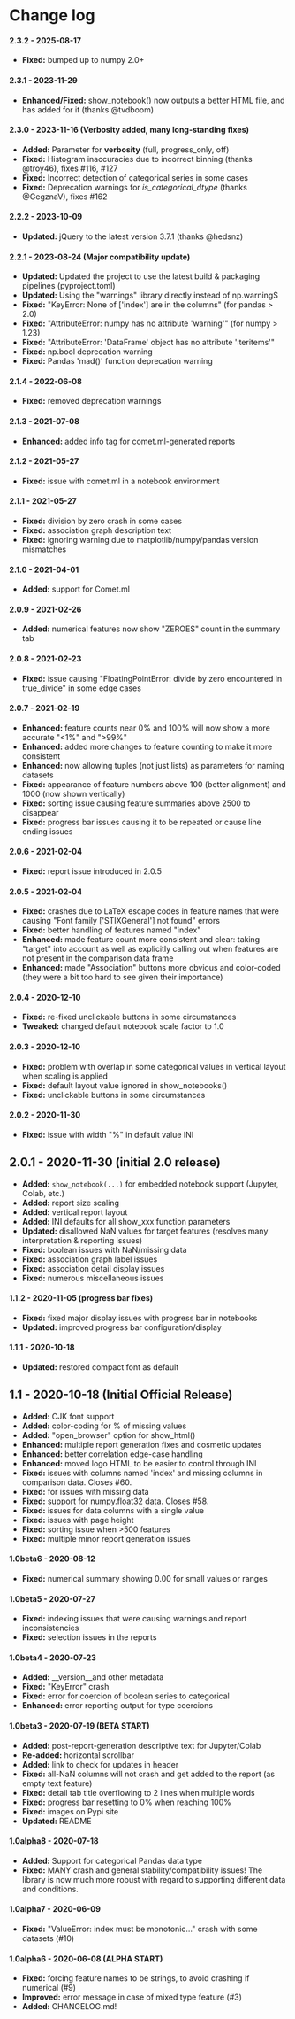 # Change log

#### 2.3.2 - 2025-08-17

- **Fixed:** bumped up to numpy 2.0+

#### 2.3.1 - 2023-11-29

- **Enhanced/Fixed:** show_notebook() now outputs a better HTML file, and has added for it (thanks @tvdboom)

#### 2.3.0 - 2023-11-16 (Verbosity added, many long-standing fixes)

- **Added:** Parameter for **verbosity** (full, progress_only, off)
- **Fixed:** Histogram inaccuracies due to incorrect binning (thanks @troy46), fixes #116, #127
- **Fixed:** Incorrect detection of categorical series in some cases
- **Fixed:** Deprecation warnings for *is_categorical_dtype* (thanks @GegznaV), fixes #162

#### 2.2.2 - 2023-10-09

- **Updated:** jQuery to the latest version 3.7.1 (thanks @hedsnz)

#### 2.2.1 - 2023-08-24 (Major compatibility update)

- **Updated:** Updated the project to use the latest build & packaging pipelines (pyproject.toml)
- **Updated:** Using the "warnings" library directly instead of np.warningS
- **Fixed:** "KeyError: None of ['index'] are in the columns" (for pandas > 2.0)
- **Fixed:** "AttributeError: numpy has no attribute 'warning'" (for numpy > 1.23)
- **Fixed:** "AttributeError: 'DataFrame' object has no attribute 'iteritems'"
- **Fixed:** np.bool deprecation warning
- **Fixed:** Pandas 'mad()' function deprecation warning

#### 2.1.4 - 2022-06-08

- **Fixed:** removed deprecation warnings

#### 2.1.3 - 2021-07-08

- **Enhanced:** added info tag for comet.ml-generated reports

#### 2.1.2 - 2021-05-27

- **Fixed:** issue with comet.ml in a notebook environment

#### 2.1.1 - 2021-05-27

- **Fixed:** division by zero crash in some cases
- **Fixed:** association graph description text
- **Fixed:** ignoring warning due to matplotlib/numpy/pandas version mismatches

#### 2.1.0 - 2021-04-01

- **Added:** support for Comet.ml

#### 2.0.9 - 2021-02-26

- **Added:** numerical features now show "ZEROES" count in the summary tab

#### 2.0.8 - 2021-02-23

- **Fixed:** issue causing "FloatingPointError: divide by zero encountered in true_divide" in some edge cases

#### 2.0.7 - 2021-02-19

- **Enhanced:** feature counts near 0% and 100% will now show a more accurate "<1%" and ">99%"
- **Enhanced:** added more changes to feature counting to make it more consistent
- **Enhanced:** now allowing tuples (not just lists) as parameters for naming datasets
- **Fixed:** appearance of feature numbers above 100 (better alignment) and 1000 (now shown vertically)
- **Fixed:** sorting issue causing feature summaries above 2500 to disappear
- **Fixed:** progress bar issues causing it to be repeated or cause line ending issues

#### 2.0.6 - 2021-02-04

- **Fixed:** report issue introduced in 2.0.5

#### 2.0.5 - 2021-02-04

- **Fixed:** crashes due to LaTeX escape codes in feature names that were causing "Font family ['STIXGeneral'] not found" errors
- **Fixed:** better handling of features named "index"
- **Enhanced:** made feature count more consistent and clear: taking "target" into account as well as explicitly calling out when features are not present in the comparison data frame
- **Enhanced:** made "Association" buttons more obvious and color-coded (they were a bit too hard to see given their importance)

#### 2.0.4 - 2020-12-10

- **Fixed:** re-fixed unclickable buttons in some circumstances
- **Tweaked:** changed default notebook scale factor to 1.0

#### 2.0.3 - 2020-12-10

- **Fixed:** problem with overlap in some categorical values in vertical layout when scaling is applied
- **Fixed:** default layout value ignored in show_notebooks()
- **Fixed:** unclickable buttons in some circumstances

#### 2.0.2 - 2020-11-30

- **Fixed:** issue with width "%" in default value INI

## 2.0.1 - 2020-11-30 (initial 2.0 release)

- **Added:** `show_notebook(...)` for embedded notebook support (Jupyter, Colab, etc.)
- **Added:** report size scaling
- **Added:** vertical report layout
- **Added:** INI defaults for all show_xxx function parameters
- **Updated:** disallowed NaN values for target features (resolves many interpretation & reporting issues)
- **Fixed:** boolean issues with NaN/missing data
- **Fixed:** association graph label issues
- **Fixed:** association detail display issues
- **Fixed:** numerous miscellaneous issues

#### 1.1.2 - 2020-11-05 (progress bar fixes)

- **Fixed:** fixed major display issues with progress bar in notebooks
- **Updated:** improved progress bar configuration/display

#### 1.1.1 - 2020-10-18

- **Updated:** restored compact font as default

## 1.1 - 2020-10-18 (Initial Official Release)

- **Added:** CJK font support
- **Added:** color-coding for % of missing values
- **Added:** "open_browser" option for show_html()
- **Enhanced:** multiple report generation fixes and cosmetic updates
- **Enhanced:** better correlation edge-case handling
- **Enhanced:** moved logo HTML to be easier to control through INI
- **Fixed:** issues with columns named 'index' and missing columns in comparison data. Closes #60.
- **Fixed:** for issues with missing data
- **Fixed:** support for numpy.float32 data. Closes #58.
- **Fixed:** issues for data columns with a single value
- **Fixed:** issues with page height
- **Fixed:** sorting issue when >500 features
- **Fixed:** multiple minor report generation issues


#### 1.0beta6 - 2020-08-12
- **Fixed:** numerical summary showing 0.00 for small values or ranges

#### 1.0beta5 - 2020-07-27
- **Fixed:** indexing issues that were causing warnings and report inconsistencies
- **Fixed:** selection issues in the reports

#### 1.0beta4 - 2020-07-23
- **Added:** __version__and other metadata
- **Fixed:** "KeyError" crash
- **Fixed:** error for coercion of boolean series to categorical
- **Enhanced:** error reporting output for type coercions

#### 1.0beta3 - 2020-07-19 (BETA START)
- **Added:** post-report-generation descriptive text for Jupyter/Colab
- **Re-added:** horizontal scrollbar
- **Added:** link to check for updates in header
- **Fixed:** all-NaN columns will not crash and get added to the report (as empty text feature)
- **Fixed:** detail tab title overflowing to 2 lines when multiple words
- **Fixed:** progress bar resetting to 0% when reaching 100%
- **Fixed:** images on Pypi site
- **Updated:** README

#### 1.0alpha8 - 2020-07-18
- **Added:** Support for categorical Pandas data type
- **Fixed:** MANY crash and general stability/compatibility issues! The library is now much more robust with regard to supporting different data and conditions.

#### 1.0alpha7 - 2020-06-09
- **Fixed:** "ValueError: index must be monotonic..." crash with some datasets (#10)

#### 1.0alpha6 - 2020-06-08 (ALPHA START)
- **Fixed:** forcing feature names to be strings, to avoid crashing if numerical (#9)
- **Improved:** error message in case of mixed type feature (#3)
- **Added:** CHANGELOG.md!
